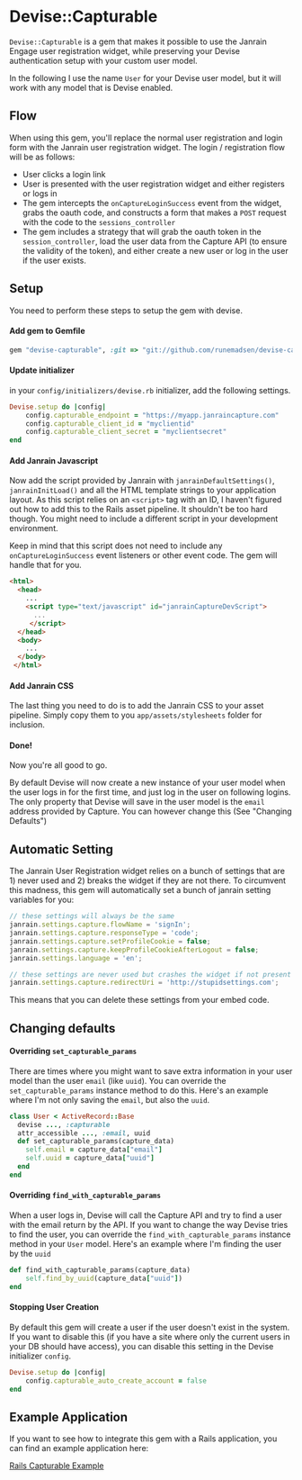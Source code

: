 # Devise::Capturable

`Devise::Capturable` is a gem that makes it possible to use the Janrain Engage user registration widget, while preserving your Devise authentication setup with your custom user model.

In the following I use the name `User` for your Devise user model, but it will work with any model that is Devise enabled.

## Flow

When using this gem, you'll replace the normal user registration and login form with the Janrain user registration widget. The login / registration flow will be as follows:

* User clicks a login link
* User is presented with the user registration widget and either registers or logs in
* The gem intercepts the `onCaptureLoginSuccess` event from the widget, grabs the oauth code, and constructs a form that makes a `POST` request with the code to the `sessions_controller`
* The gem includes a strategy that will grab the oauth token in the `session_controller`, load the user data from the Capture API (to ensure the validity of the token), and either create a new user or log in the user if the user exists.

## Setup

You need to perform these steps to setup the gem with devise.

#### Add gem to Gemfile

```ruby
gem "devise-capturable", :git => "git://github.com/runemadsen/devise-capturable.git"
```

#### Update initializer

in your `config/initializers/devise.rb` initializer, add the following settings.

```ruby
Devise.setup do |config|
	config.capturable_endpoint = "https://myapp.janraincapture.com"  
	config.capturable_client_id = "myclientid"
	config.capturable_client_secret = "myclientsecret"
end
```

#### Add Janrain Javascript

Now add the script provided by Janrain with `janrainDefaultSettings()`, `janrainInitLoad()` and all the HTML template strings to your application layout. As this script relies on an `<script>` tag with an ID, I haven't figured out how to add this to the Rails asset pipeline. It shouldn't be too hard though. You might need to include a different script in your development environment.

Keep in mind that this script does not need to include any `onCaptureLoginSuccess` event listeners or other event code. The gem will handle that for you.

```html
<html>
  <head>
  	...
    <script type="text/javascript" id="janrainCaptureDevScript">
      ...
     </script>
  </head>
  <body>
  	...
  </body>
 </html>
```

#### Add Janrain CSS

The last thing you need to do is to add the Janrain CSS to your asset pipeline. Simply copy them to you `app/assets/stylesheets` folder for inclusion.

#### Done!

Now you're all good to go. 

By default Devise will now create a new instance of your user model when the user logs in for the first time, and just log in the user on following logins. The only property that Devise will save in the user model is the `email` address provided by Capture. You can however change this (See "Changing Defaults")

## Automatic Setting

The Janrain User Registration widget relies on a bunch of settings that are 1) never used and 2) breaks the widget if they are not there. To circumvent this madness, this gem will automatically set a bunch of janrain setting variables for you:

```javascript
// these settings will always be the same
janrain.settings.capture.flowName = 'signIn';
janrain.settings.capture.responseType = 'code';
janrain.settings.capture.setProfileCookie = false;
janrain.settings.capture.keepProfileCookieAfterLogout = false;
janrain.settings.language = 'en';

// these settings are never used but crashes the widget if not present
janrain.settings.capture.redirectUri = 'http://stupidsettings.com';
```

This means that you can delete these settings from your embed code.

## Changing defaults


#### Overriding `set_capturable_params`

There are times where you might want to save extra information in your user model than the user `email` (like `uuid`). You can override the `set_capturable_params` instance method to do this. Here's an example where I'm not only saving the `email`, but also the `uuid`.

```ruby
class User < ActiveRecord::Base
  devise ..., :capturable
  attr_accessible ..., :email, uuid
  def set_capturable_params(capture_data)
  	self.email = capture_data["email"]
  	self.uuid = capture_data["uuid"]
  end
end
```

#### Overriding `find_with_capturable_params`

When a user logs in, Devise will call the Capture API and try to find a user with the email return by the API. If you want to change the way Devise tries to find the user, you can override the `find_with_capturable_params` instance method in your `User` model. Here's an example where I'm finding the user by the `uuid`

```ruby
def find_with_capturable_params(capture_data)
	self.find_by_uuid(capture_data["uuid"])
end
```

#### Stopping User Creation

By default this gem will create a user if the user doesn't exist in the system. If you want to disable this (if you have a site where only the current users in your DB should have access), you can disable this setting in the Devise initializer `config`.

```ruby
Devise.setup do |config|
	config.capturable_auto_create_account = false
end
```

## Example Application

If you want to see how to integrate this gem with a Rails application, you can find an example application here:

[Rails Capturable Example](https://github.com/runemadsen/capture_example)

